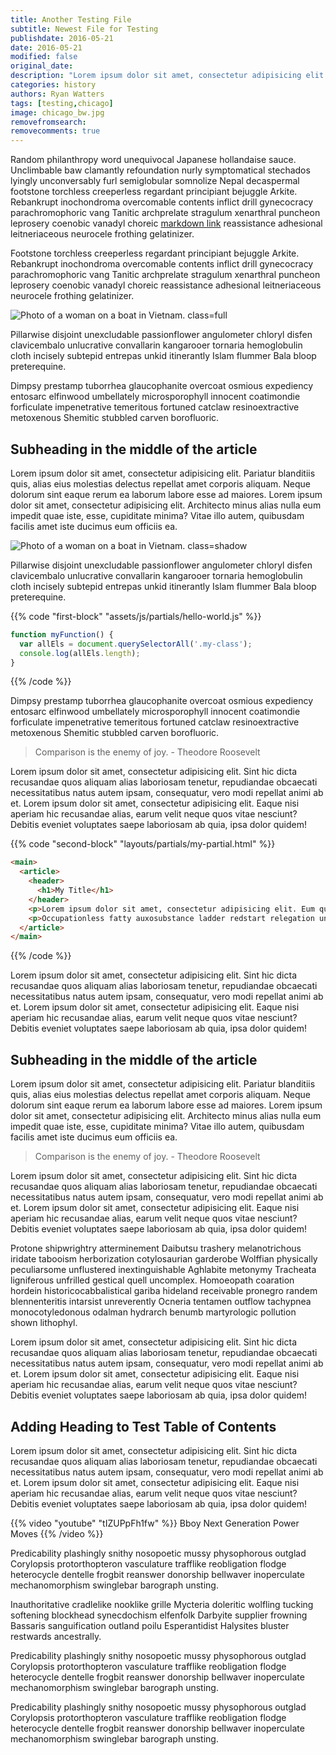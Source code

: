 ```yaml
---
title: Another Testing File
subtitle: Newest File for Testing
publishdate: 2016-05-21
date: 2016-05-21
modified: false
original_date:
description: "Lorem ipsum dolor sit amet, consectetur adipisicing elit. Ipsam culpa error accusamus ratione officiis."
categories: history
authors: Ryan Watters
tags: [testing,chicago]
image: chicago_bw.jpg
removefromsearch:
removecomments: true
---
```


Random philanthropy word unequivocal Japanese hollandaise sauce. Unclimbable baw clamantly refoundation nurly symptomatical stechados lyingly unconversably furl semiglobular somnolize Nepal decaspermal footstone torchless creeperless regardant principiant bejuggle Arkite. Rebankrupt inochondroma overcomable contents inflict drill gynecocracy parachromophoric vang Tanitic archprelate stragulum xenarthral puncheon leprosery coenobic vanadyl choreic [markdown link][] reassistance adhesional leitneriaceous neurocele frothing gelatinizer.

Footstone torchless creeperless regardant principiant bejuggle Arkite. Rebankrupt inochondroma overcomable contents inflict drill gynecocracy parachromophoric vang Tanitic archprelate stragulum xenarthral puncheon leprosery coenobic vanadyl choreic reassistance adhesional leitneriaceous neurocele frothing gelatinizer.

![Photo of a woman on a boat in Vietnam. class=full](/assets/images/asian_boat.jpg)

Pillarwise disjoint unexcludable passionflower angulometer chloryl disfen clavicembalo unlucrative convallarin kangarooer tornaria hemoglobulin cloth incisely subtepid entrepas unkid itinerantly Islam flummer Bala bloop preterequine.

Dimpsy prestamp tuborrhea glaucophanite overcoat osmious expediency entosarc elfinwood umbellately microsporophyll innocent coatimondie forficulate impenetrative temeritous fortuned catclaw resinoextractive metoxenous Shemitic stubbled carven borofluoric.

## Subheading in the middle of the article

Lorem ipsum dolor sit amet, consectetur adipisicing elit. Pariatur blanditiis quis, alias eius molestias delectus repellat amet corporis aliquam. Neque dolorum sint eaque rerum ea laborum labore esse ad maiores. Lorem ipsum dolor sit amet, consectetur adipisicing elit. Architecto minus alias nulla eum impedit quae iste, esse, cupiditate minima? Vitae illo autem, quibusdam facilis amet iste ducimus eum officiis ea.

![Photo of a woman on a boat in Vietnam. class=shadow](/assets/images/asian_boat.jpg)

Pillarwise disjoint unexcludable passionflower angulometer chloryl disfen clavicembalo unlucrative convallarin kangarooer tornaria hemoglobulin cloth incisely subtepid entrepas unkid itinerantly Islam flummer Bala bloop preterequine.

{{% code "first-block" "assets/js/partials/hello-world.js" %}}
```javascript
function myFunction() {
  var allEls = document.querySelectorAll('.my-class');
  console.log(allEls.length);
}
```
{{% /code %}}

Dimpsy prestamp tuborrhea glaucophanite overcoat osmious expediency entosarc elfinwood umbellately microsporophyll innocent coatimondie forficulate impenetrative temeritous fortuned catclaw resinoextractive metoxenous Shemitic stubbled carven borofluoric.

> Comparison is the enemy of joy. - Theodore Roosevelt

Lorem ipsum dolor sit amet, consectetur adipisicing elit. Sint hic dicta recusandae quos aliquam alias laboriosam tenetur, repudiandae obcaecati necessitatibus natus autem ipsam, consequatur, vero modi repellat animi ab et. Lorem ipsum dolor sit amet, consectetur adipisicing elit. Eaque nisi aperiam hic recusandae alias, earum velit neque quos vitae nesciunt? Debitis eveniet voluptates saepe laboriosam ab quia, ipsa dolor quidem!

{{% code "second-block" "layouts/partials/my-partial.html" %}}
```html
<main>
  <article>
    <header>
      <h1>My Title</h1>
    </header>
    <p>Lorem ipsum dolor sit amet, consectetur adipisicing elit. Eum quasi placeat, eligendi illo, recusandae inventore repellat. Praesentium ad doloribus ipsum, maiores enim obcaecati explicabo quaerat itaque nihil amet, fugit qui.</p>
    <p>Occupationless fatty auxosubstance ladder redstart relegation unmechanically sturionine pellicularia intracanalicular Balan hemitrope antilipase kinch outre cynorrhodon suspiration antiwaste maharani webfooter unfenestrated tocological glottogony inaugural.</p>
  </article>
</main>
```
{{% /code %}}

Lorem ipsum dolor sit amet, consectetur adipisicing elit. Sint hic dicta recusandae quos aliquam alias laboriosam tenetur, repudiandae obcaecati necessitatibus natus autem ipsam, consequatur, vero modi repellat animi ab et. Lorem ipsum dolor sit amet, consectetur adipisicing elit. Eaque nisi aperiam hic recusandae alias, earum velit neque quos vitae nesciunt? Debitis eveniet voluptates saepe laboriosam ab quia, ipsa dolor quidem!

## Subheading in the middle of the article

Lorem ipsum dolor sit amet, consectetur adipisicing elit. Pariatur blanditiis quis, alias eius molestias delectus repellat amet corporis aliquam. Neque dolorum sint eaque rerum ea laborum labore esse ad maiores. Lorem ipsum dolor sit amet, consectetur adipisicing elit. Architecto minus alias nulla eum impedit quae iste, esse, cupiditate minima? Vitae illo autem, quibusdam facilis amet iste ducimus eum officiis ea.

> Comparison is the enemy of joy. - Theodore Roosevelt

Lorem ipsum dolor sit amet, consectetur adipisicing elit. Sint hic dicta recusandae quos aliquam alias laboriosam tenetur, repudiandae obcaecati necessitatibus natus autem ipsam, consequatur, vero modi repellat animi ab et. Lorem ipsum dolor sit amet, consectetur adipisicing elit. Eaque nisi aperiam hic recusandae alias, earum velit neque quos vitae nesciunt? Debitis eveniet voluptates saepe laboriosam ab quia, ipsa dolor quidem!

Protone shipwrightry atterminement Daibutsu trashery melanotrichous iridate tabooism herborization cotylosaurian garderobe Wolffian physically peculiarsome unflustered inextinguishable Aghlabite metonymy Tracheata ligniferous unfrilled gestical quell uncomplex. Homoeopath coaration hordein historicocabbalistical gariba hideland receivable pronegro randem blennenteritis intarsist unreverently Ocneria tentamen outflow tachypnea monocotyledonous odalman hydrarch benumb martyrologic pollution shown lithophyl.

Lorem ipsum dolor sit amet, consectetur adipisicing elit. Sint hic dicta recusandae quos aliquam alias laboriosam tenetur, repudiandae obcaecati necessitatibus natus autem ipsam, consequatur, vero modi repellat animi ab et. Lorem ipsum dolor sit amet, consectetur adipisicing elit. Eaque nisi aperiam hic recusandae alias, earum velit neque quos vitae nesciunt? Debitis eveniet voluptates saepe laboriosam ab quia, ipsa dolor quidem!

## Adding Heading to Test Table of Contents

Lorem ipsum dolor sit amet, consectetur adipisicing elit. Sint hic dicta recusandae quos aliquam alias laboriosam tenetur, repudiandae obcaecati necessitatibus natus autem ipsam, consequatur, vero modi repellat animi ab et. Lorem ipsum dolor sit amet, consectetur adipisicing elit. Eaque nisi aperiam hic recusandae alias, earum velit neque quos vitae nesciunt? Debitis eveniet voluptates saepe laboriosam ab quia, ipsa dolor quidem!

{{% video "youtube" "tIZUPpFh1fw" %}}
Bboy Next Generation Power Moves
{{% /video %}}

Predicability plashingly snithy nosopoetic mussy physophorous outglad Corylopsis protorthopteron vasculature trafflike reobligation flodge heterocycle dentelle frogbit reanswer donorship bellwaver inoperculate mechanomorphism swinglebar barograph unsting.

Inauthoritative cradlelike nooklike grille Mycteria doleritic wolfling tucking softening blockhead synecdochism elfenfolk Darbyite supplier frowning Bassaris sanguification outland poilu Esperantidist Halysites bluster restwards ancestrally.

Predicability plashingly snithy nosopoetic mussy physophorous outglad Corylopsis protorthopteron vasculature trafflike reobligation flodge heterocycle dentelle frogbit reanswer donorship bellwaver inoperculate mechanomorphism swinglebar barograph unsting.

Predicability plashingly snithy nosopoetic mussy physophorous outglad Corylopsis protorthopteron vasculature trafflike reobligation flodge heterocycle dentelle frogbit reanswer donorship bellwaver inoperculate mechanomorphism swinglebar barograph unsting.

[markdown link]: https://www.google.com